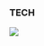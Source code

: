 ### TECH
<img src="https://img.shields.io/badge/react-20232a.svg?style=for-the-badge&logo=react&logoColor=61DAFB" />
